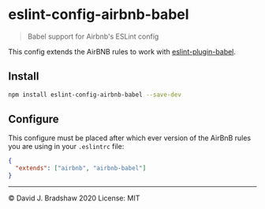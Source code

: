 # eslint-config-airbnb-babel
> Babel support for Airbnb's ESLint config

This config extends the AirBNB rules to work with [eslint-plugin-babel](https://github.com/babel/eslint-plugin-babel).

## Install

```sh
npm install eslint-config-airbnb-babel --save-dev
```

## Configure
This configure must be placed after which ever version of the AirBnB rules you are using in your `.eslintrc` file:

```json
{
  "extends": ["airbnb", "airbnb-babel"]
}
```

----
&copy; David J. Bradshaw 2020
License: MIT
